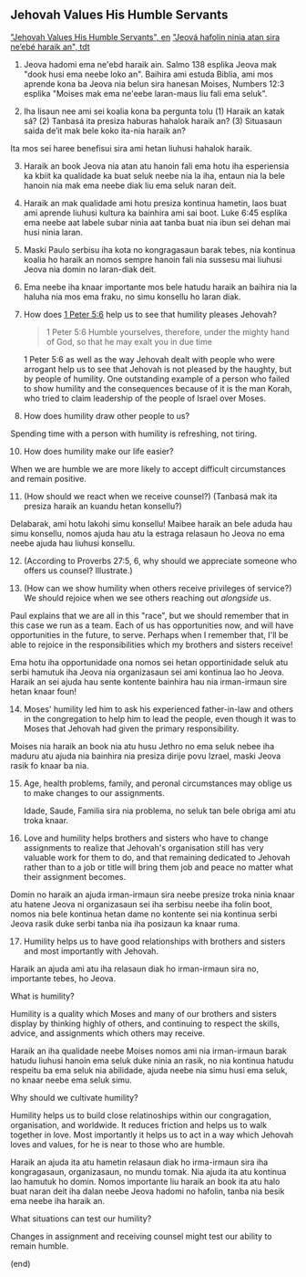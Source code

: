 ## Jehovah Values His Humble Servants

["Jehovah Values His Humble Servants", en](https://wol.jw.org/en/wol/d/r1/lp-e/2019560)
["Jeová hafolin ninia atan sira neʼebé haraik an", tdt](https://wol.jw.org/en/wol/dsync/r1/lp-e/r71/lp-ttp/2019560)


1. Jeova hadomi ema ne'ebd haraik ain. Salmo 138 esplika Jeova mak "dook husi ema neebe loko an". Baihira ami estuda Biblia, ami mos aprende kona ba Jeova nia belun sira hanesan Moises, Numbers 12:3 esplika "Moises mak ema ne'eebe laran-maus liu fali ema seluk".

2. Iha lisaun nee ami sei koalia kona ba pergunta tolu
(1) Haraik an katak sá?
(2) Tanbasá ita presiza haburas hahalok haraik an?
(3) Situasaun saida deʼit mak bele koko ita-nia haraik an?

Ita mos sei haree benefisui sira ami hetan liuhusi hahalok haraik.

3. Haraik an book Jeova nia atan atu hanoin fali ema hotu iha esperiensia ka kbiit ka qualidade ka buat seluk neebe nia la iha, entaun nia la bele hanoin nia mak ema neebe diak liu ema seluk naran deit.

4. Haraik an mak qualidade ami hotu presiza kontinua hametin, laos buat ami aprende liuhusi kultura ka bainhira ami sai boot. Luke 6:45 esplika ema neebe aat labele subar ninia aat tanba buat nia ibun sei dehan mai husi ninia laran.

6. Maski Paulo serbisu iha kota no kongragasaun barak tebes, nia kontinua koalia ho haraik an nomos sempre hanoin fali nia sussesu mai liuhusi Jeova nia domin no laran-diak deit.

7. Ema neebe iha knaar importante mos bele hatudu haraik an baihira nia la haluha nia mos ema fraku, no simu konsellu ho laran diak.

8. How does [1 Peter 5:6](https://wol.jw.org/en/wol/b/r1/lp-e/nwtsty/E/2019/60/5#v=60:5:6) help us to see that humility pleases Jehovah?

    > 1 Peter 5:6 Humble yourselves, therefore, under the mighty hand of God, so that he may exalt you in due time


    1 Peter 5:6 as well as the way Jehovah dealt with people who were arrogant help us to see that Jehovah is not pleased by the haughty, but by people of humility. One outstanding  example of a person who failed to show humility and the consequences because of it is the man Korah, who tried to claim leadership of the people of Israel over Moses.


9. How does humility draw other people to us?

Spending time with a person with humility is refreshing, not tiring.

10. How does humility make our life easier?

When we are humble we are more likely to accept difficult circumstances and remain positive.

11. (How should we react when we receive counsel?)
(Tanbasá mak ita presiza haraik an kuandu hetan konsellu?)

Delabarak, ami hotu lakohi simu konsellu! Maibee haraik an bele aduda hau simu konsellu, nomos ajuda hau atu la estraga relasaun ho Jeova no ema neebe ajuda hau liuhusi konsellu.

12. (According to Proverbs 27:5, 6, why should we appreciate someone who offers us counsel? Illustrate.)

13. (How can we show humility when others receive privileges of service?)
We should rejoice when we see others reaching out _alongside_ us.

Paul explains that we are all in this "race", but we should remember that in this case we run as a team. Each of us has opportunities now, and will have opportunities in the future, to serve. Perhaps when I remember that, I'll be able to rejoice in the responsibilities which my brothers and sisters receive!

Ema hotu iha opportunidade ona nomos sei hetan opportinidade seluk atu serbi hamutuk iha Jeova nia organizasaun sei ami kontinua lao ho Jeova. Haraik an sei ajuda hau sente kontente bainhira hau nia irman-irmaun sire hetan knaar foun!

14. Moses' humility led him to ask his experienced father-in-law and others in the congregation to help him to lead the people, even though it was to Moses that Jehovah had given the primary responsibility.

Moises nia haraik an book nia atu husu Jethro no ema seluk nebee iha maduru atu ajuda nia bainhira nia presiza dirije povu Izrael, maski Jeova rasik fo knaar ba nia.

15. Age, health problems, family, and peronal circumstances may oblige us to make changes to our assignments.

    Idade, Saude, Familia sira nia problema, no seluk tan bele obriga ami atu troka knaar.

16. Love and humility helps brothers and sisters who have to change assignments to realize that Jehovah's organisation still has very valuable work for them to do, and that remaining dedicated to Jehovah rather than to a job or title will bring them job and peace no matter what their assignment becomes.

Domin no haraik an ajuda irman-irmaun sira neebe presize troka ninia knaar atu hatene Jeova ni organizasaun sei iha serbisu neebe iha folin boot, nomos nia bele kontinua hetan dame no kontente sei nia kontinua serbi Jeova rasik duke serbi tanba nia iha posizaun ka knaar ruma.

17. Humility helps us to have good relationships with brothers and sisters and most importantly with Jehovah.

Haraik an ajuda ami atu iha relasaun diak ho irman-irmaun sira no, importante tebes, ho Jeova.

What is humility?

Humility is a quality which Moses and many of our brothers and sisters display by thinking highly of others, and continuing to respect the skills, advice, and assignments which others may receive.

Haraik an iha qualidade neebe Moises nomos ami nia irman-irmaun barak hatudu liuhusi hanoin ema seluk duke ninia an rasik, no nia kontinua hatudu respeitu ba ema seluk nia abilidade, ajuda neebe nia simu husi ema seluk, no knaar neebe ema seluk simu.

Why should we cultivate humility?

Humility helps us to build close relatinoships within our congragation, organisation, and worldwide. It reduces friction and helps us to walk together in love. Most importantly it helps us to act in a way which Jehovah loves and values, for he is near to those who are humble.

Haraik an ajuda ita atu hametin relasaun diak ho irma-irmaun sira iha kongragasaun, organizasaun, no mundu tomak. Nia ajuda ita atu kontinua lao hamutuk ho domin. Nomos importante liu haraik an book ita atu halo buat naran deit iha dalan neebe Jeova hadomi no hafolin, tanba nia besik ema neebe iha haraik an.

What situations can test our humility?

Changes in assignment and receiving counsel might test our ability to remain humble.




(end)
